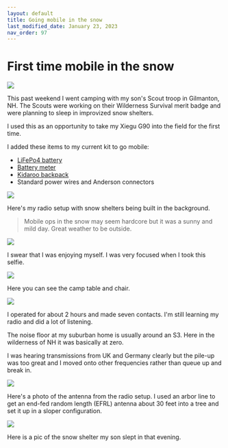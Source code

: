 ```yaml
---
layout: default
title: Going mobile in the snow
last_modified_date: January 23, 2023 
nav_order: 97
---
```


# First time mobile in the snow

![](camp_bell_remote_radio_station.png)

This past weekend I went camping with my son's Scout troop in Gilmanton, NH. 
The Scouts were working on their Wilderness Survival merit badge and were
planning to sleep in improvized snow shelters.

I used this as an opportunity to take my Xiegu G90 into the field
for the first time. 

I added these items to my current kit to go mobile:
 - [LiFePo4 battery](https://www.amazon.com/dp/B07Q7FY8CC)
 - [Battery meter](https://www.amazon.com/dp/B07RQP6HHN)
 - [Kidaroo backpack](https://www.amazon.com/dp/B08GZNVVJW)
 - Standard power wires and Anderson connectors

![](radio_with_field_in_bg.png)

Here's my radio setup with snow shelters being built in the background.

> Mobile ops in the snow may seem hardcore but it was
> a sunny and mild day. Great weather to be outside.

![](selfie.png)

I swear that I was enjoying myself. I was very focused when I took this selfie.

![](table_and_chair.png)

Here you can see the camp table and chair.

![](map_of_contacts.png)

I operated for about 2 hours and made seven contacts. I'm still learning my radio and
did a lot of listening.

The noise floor at my suburban home is usually around an S3. Here in the wilderness of NH
it was basically at zero.

I was hearing transmissions from
UK and Germany clearly but the pile-up was too great and I moved onto other frequencies
rather than queue up and break in.

![](antenna.png)

Here's a photo of the antenna from the radio setup. I used an arbor line to
get an end-fed random length (EFRL) antenna about 30 feet into a tree and set it up in a sloper configuration.


![](snow_shelter_at_night.png)

Here is a pic of the snow shelter my son slept in that evening.


